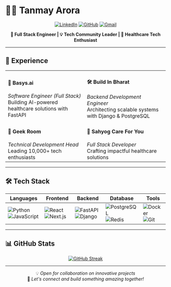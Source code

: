 # 👨‍💻 Tanmay Arora

<div align="center">

[![LinkedIn](https://img.shields.io/badge/LinkedIn-0077B5?style=for-the-badge&logo=linkedin&logoColor=white)](https://linkedin.com/in/tanmaycode1)
[![GitHub](https://img.shields.io/badge/GitHub-100000?style=for-the-badge&logo=github&logoColor=white)](https://github.com/tanmaycode1)
[![Gmail](https://img.shields.io/badge/Gmail-D14836?style=for-the-badge&logo=gmail&logoColor=white)](mailto:tanmayarora118@gmail.com)

</div>

<p align="center"><b>🚀 Full Stack Engineer | 💡 Tech Community Leader | 🌟 Healthcare Tech Enthusiast</b></p>

---

## 💼 Experience

<table>
<tr>
  <td>
    <h4>🏥 Basys.ai</h4>
    <i>Software Engineer (Full Stack)</i><br>
    Building AI-powered healthcare solutions with FastAPI
  </td>
  <td>
    <h4>🛠️ Build In Bharat</h4>
    <i>Backend Development Engineer</i><br>
    Architecting scalable systems with Django & PostgreSQL
  </td>
</tr>
<tr>
  <td>
    <h4>👥 Geek Room</h4>
    <i>Technical Development Head</i><br>
    Leading 10,000+ tech enthusiasts
  </td>
  <td>
    <h4>💪 Sahyog Care For You</h4>
    <i>Full Stack Developer</i><br>
    Crafting impactful healthcare solutions
  </td>
</tr>
</table>

---

## 🛠️ Tech Stack

<div align="center">

| Languages | Frontend | Backend | Database | Tools |
|-----------|----------|---------|----------|-------|
| ![Python](https://img.shields.io/badge/Python-3776AB?style=flat&logo=python&logoColor=white) ![JavaScript](https://img.shields.io/badge/JavaScript-F7DF1E?style=flat&logo=javascript&logoColor=black) | ![React](https://img.shields.io/badge/React-20232A?style=flat&logo=react&logoColor=61DAFB) ![Next.js](https://img.shields.io/badge/Next.js-000000?style=flat&logo=next.js&logoColor=white) | ![FastAPI](https://img.shields.io/badge/FastAPI-009688?style=flat&logo=fastapi&logoColor=white) ![Django](https://img.shields.io/badge/Django-092E20?style=flat&logo=django&logoColor=white) | ![PostgreSQL](https://img.shields.io/badge/PostgreSQL-316192?style=flat&logo=postgresql&logoColor=white) ![Redis](https://img.shields.io/badge/Redis-DC382D?style=flat&logo=redis&logoColor=white) | ![Docker](https://img.shields.io/badge/Docker-2496ED?style=flat&logo=docker&logoColor=white) ![Git](https://img.shields.io/badge/Git-F05032?style=flat&logo=git&logoColor=white) |

</div>

---

## 📊 GitHub Stats

<div align="center">
  <a href="https://git.io/streak-stats">
    <img src="https://streak-stats.demolab.com?user=tanmaycode1&theme=default" alt="GitHub Streak" />
  </a>
</div>

---

<div align="center">

💡 *Open for collaboration on innovative projects*  
🌟 *Let's connect and build something amazing together!*

</div>
